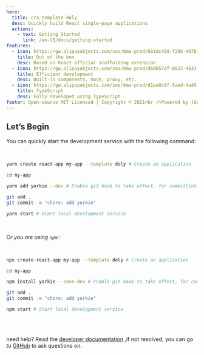 ```yaml
---
hero:
  title: cra-template-doly
  desc: Quickly build React single-page applications
  actions:
    - text: Getting Started
      link: /en-US/docs/getting-started
features:
  - icon: https://gw.alipayobjects.com/zos/bmw-prod/881dc458-f20b-407b-947a-95104b5ec82b/k79dm8ih_w144_h144.png
    title: Out of the box
    desc: Based on React official scaffolding extension
  - icon: https://gw.alipayobjects.com/zos/bmw-prod/d60657df-0822-4631-9d7c-e7a869c2f21c/k79dmz3q_w126_h126.png
    title: Efficient development
    desc: Built-in components, mock, proxy, etc.
  - icon: https://gw.alipayobjects.com/zos/bmw-prod/d1ee0c6f-5aed-4a45-a507-339a4bfe076c/k7bjsocq_w144_h144.png
    title: TypeScript
    desc: Fully developed using TypeScript
footer: Open-source MIT Licensed | Copyright © 2021<br />Powered by [dumi](https://d.umijs.org)
---
```


## Let’s Begin

You can quickly start the development service with the following command:

<br/>

```bash
yarn create react-app my-app --template doly # Create an application

cd my-app

yarn add yorkie --dev # Enable git hook to take effect, for commitlint

git add .
git commit -m "chore: add yorkie"

yarn start # Start local development service
```

<br/>

_Or you are using `npm` :_

<br/>

```bash
npx create-react-app my-app --template doly # Create an application

cd my-app

npm install yorkie --save-dev # Enable git hook to take effect, for commitlint

git add .
git commit -m "chore: add yorkie"

npm start # Start local development service
```

<br/>
<br/>

need help? Read the [developer documentation](/en-US/docs) ,if not resolved, you can go to [GitHub](https://github.com/doly-dev/cra-template-doly/issues) to ask questions on.
